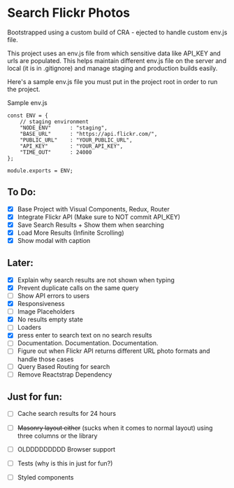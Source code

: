 # Search Flickr Photos

Bootstrapped using a custom build of CRA - ejected to handle custom env.js file.

This project uses an env.js file from which sensitive data like API_KEY and urls are populated.
This helps maintain different env.js file on the server and local (it is in .gitignore) and manage
staging and production builds easily. 

Here's a sample env.js file you must put in the project root in order to run the project.

Sample env.js
```
const ENV = {
    // staging environment
    "NODE_ENV"      : "staging",
    "BASE_URL"      : "https://api.flickr.com/",
    "PUBLIC_URL"    : "YOUR_PUBLIC_URL",
    "API_KEY"       : "YOUR_API_KEY",
    "TIME_OUT"      : 24000
};

module.exports = ENV;
```

## To Do:

- [x] Base Project with Visual Components, Redux, Router
- [x] Integrate Flickr API (Make sure to NOT commit API_KEY)
- [x] Save Search Results + Show them when searching
- [x] Load More Results (Infinite Scrolling)
- [x] Show modal with caption

## Later:
- [x] Explain why search results are not shown when typing
- [x] Prevent duplicate calls on the same query
- [ ] Show API errors to users
- [x] Responsiveness
- [ ] Image Placeholders 
- [x] No results empty state
- [ ] Loaders
- [x] press enter to search text on no search results
- [ ] Documentation. Documentation. Documentation. 
- [ ] Figure out when Flickr API returns different URL photo formats and handle those cases
- [ ] Query Based Routing for search
- [ ] Remove Reactstrap Dependency

## Just for fun:
- [ ] Cache search results for 24 hours
- [ ] ~~Masonry layout either~~ (sucks when it comes to normal layout) using three columns or the library
- [ ] OLDDDDDDDDD Browser support
- [ ] Tests (why is this in just for fun?)
- [ ] Styled components


